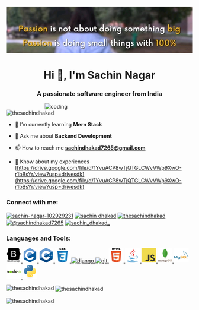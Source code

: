 ![logo](https://github.com/TheSachinDhakad/TheSachinDhakad/blob/main/card.jpg?raw=true.jpg)
<h1 align="center">Hi 👋, I'm Sachin Nagar</h1>
<h3 align="center">A passionate software engineer from India</h3>
<img align="right" alt="coding" width="400px" src="https://camo.githubusercontent.com/cae12fddd9d6982901d82580bdf321d81fb299141098ca1c2d4891870827bf17/68747470733a2f2f6d69726f2e6d656469756d2e636f6d2f6d61782f313336302f302a37513379765349765f7430696f4a2d5a2e676966">

<p align="left"> <img src="https://komarev.com/ghpvc/?username=thesachindhakad&label=Profile%20views&color=0e75b6&style=flat" alt="thesachindhakad" /> </p>

- 🌱 I’m currently learning **Mern Stack**

- 💬 Ask me about **Backend Development**

- 📫 How to reach me **sachindhakad7265@gmail.com**

- 📄 Know about my experiences [https://drive.google.com/file/d/1YvuACP8wTjQTGLCWvVWp9XwO-r1bBsYr/view?usp=drivesdk](https://drive.google.com/file/d/1YvuACP8wTjQTGLCWvVWp9XwO-r1bBsYr/view?usp=drivesdk)

<h3 align="left">Connect with me:</h3>
<p align="left">
<a href="https://linkedin.com/in/sachin-nagar-102929231" target="blank"><img align="center" src="https://raw.githubusercontent.com/rahuldkjain/github-profile-readme-generator/master/src/images/icons/Social/linked-in-alt.svg" alt="sachin-nagar-102929231" height="30" width="40" /></a>
<a href="https://fb.com/sachin dhakad" target="blank"><img align="center" src="https://raw.githubusercontent.com/rahuldkjain/github-profile-readme-generator/master/src/images/icons/Social/facebook.svg" alt="sachin dhakad" height="30" width="40" /></a>
<a href="https://instagram.com/thesachindhakad" target="blank"><img align="center" src="https://raw.githubusercontent.com/rahuldkjain/github-profile-readme-generator/master/src/images/icons/Social/instagram.svg" alt="thesachindhakad" height="30" width="40" /></a>
<a href="https://www.hackerrank.com/@sachindhakad7265" target="blank"><img align="center" src="https://raw.githubusercontent.com/rahuldkjain/github-profile-readme-generator/master/src/images/icons/Social/hackerrank.svg" alt="@sachindhakad7265" height="30" width="40" /></a>
<a href="https://www.leetcode.com/sachin_dhakad_" target="blank"><img align="center" src="https://raw.githubusercontent.com/rahuldkjain/github-profile-readme-generator/master/src/images/icons/Social/leet-code.svg" alt="sachin_dhakad_" height="30" width="40" /></a>
</p>

<h3 align="left">Languages and Tools:</h3>
<p align="left"> <a href="https://getbootstrap.com" target="_blank" rel="noreferrer"> <img src="https://raw.githubusercontent.com/devicons/devicon/master/icons/bootstrap/bootstrap-plain-wordmark.svg" alt="bootstrap" width="40" height="40"/> </a> <a href="https://www.cprogramming.com/" target="_blank" rel="noreferrer"> <img src="https://raw.githubusercontent.com/devicons/devicon/master/icons/c/c-original.svg" alt="c" width="40" height="40"/> </a> <a href="https://www.w3schools.com/cpp/" target="_blank" rel="noreferrer"> <img src="https://raw.githubusercontent.com/devicons/devicon/master/icons/cplusplus/cplusplus-original.svg" alt="cplusplus" width="40" height="40"/> </a> <a href="https://www.w3schools.com/css/" target="_blank" rel="noreferrer"> <img src="https://raw.githubusercontent.com/devicons/devicon/master/icons/css3/css3-original-wordmark.svg" alt="css3" width="40" height="40"/> </a> <a href="https://www.djangoproject.com/" target="_blank" rel="noreferrer"> <img src="https://cdn.worldvectorlogo.com/logos/django.svg" alt="django" width="40" height="40"/> </a> <a href="https://git-scm.com/" target="_blank" rel="noreferrer"> <img src="https://www.vectorlogo.zone/logos/git-scm/git-scm-icon.svg" alt="git" width="40" height="40"/> </a> <a href="https://www.w3.org/html/" target="_blank" rel="noreferrer"> <img src="https://raw.githubusercontent.com/devicons/devicon/master/icons/html5/html5-original-wordmark.svg" alt="html5" width="40" height="40"/> </a> <a href="https://www.java.com" target="_blank" rel="noreferrer"> <img src="https://raw.githubusercontent.com/devicons/devicon/master/icons/java/java-original.svg" alt="java" width="40" height="40"/> </a> <a href="https://developer.mozilla.org/en-US/docs/Web/JavaScript" target="_blank" rel="noreferrer"> <img src="https://raw.githubusercontent.com/devicons/devicon/master/icons/javascript/javascript-original.svg" alt="javascript" width="40" height="40"/> </a> <a href="https://www.mongodb.com/" target="_blank" rel="noreferrer"> <img src="https://raw.githubusercontent.com/devicons/devicon/master/icons/mongodb/mongodb-original-wordmark.svg" alt="mongodb" width="40" height="40"/> </a> <a href="https://www.mysql.com/" target="_blank" rel="noreferrer"> <img src="https://raw.githubusercontent.com/devicons/devicon/master/icons/mysql/mysql-original-wordmark.svg" alt="mysql" width="40" height="40"/> </a> <a href="https://nodejs.org" target="_blank" rel="noreferrer"> <img src="https://raw.githubusercontent.com/devicons/devicon/master/icons/nodejs/nodejs-original-wordmark.svg" alt="nodejs" width="40" height="40"/> </a> <a href="https://www.python.org" target="_blank" rel="noreferrer"> <img src="https://raw.githubusercontent.com/devicons/devicon/master/icons/python/python-original.svg" alt="python" width="40" height="40"/> </a> </p>

<p><img align="left" src="https://github-readme-stats.vercel.app/api/top-langs?username=thesachindhakad&show_icons=true&locale=en&layout=compact" alt="thesachindhakad" /></p>

<p>&nbsp;<img align="center" src="https://github-readme-stats.vercel.app/api?username=thesachindhakad&show_icons=true&locale=en" alt="thesachindhakad" /></p>

<p><img align="center" src="https://github-readme-streak-stats.herokuapp.com/?user=thesachindhakad&" alt="thesachindhakad" /></p>

